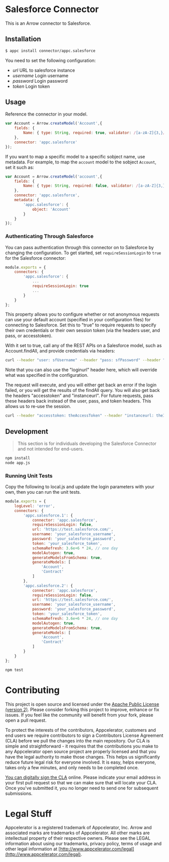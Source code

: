 # Salesforce Connector

This is an Arrow connector to Salesforce.

## Installation

```bash
$ appc install connector/appc.salesforce
```

You need to set the following configuration:

- *url* URL to salesforce instance
- *username* Login username
- *password* Login password
- *token* Login token

## Usage

Reference the connector in your model.

```javascript
var Account = Arrow.createModel('Account',{
	fields: {
		Name: { type: String, required: true, validator: /[a-zA-Z]{3,}/ }
	},
	connector: 'appc.salesforce'
});
```

If you want to map a specific model to a specific sobject name, use metadata.  For example, to map the `account` model to the sobject `Account`, set it such as:

```javascript
var Account = Arrow.createModel('account',{
	fields: {
		Name: { type: String, required: false, validator: /[a-zA-Z]{3,}/ }
	},
	connector: 'appc.salesforce',
	metadata: {
		'appc.salesforce': {
			object: 'Account'
		}
	}
});
```

### Authenticating Through Salesforce

You can pass authentication through this connector on to Salesforce by changing the configuration. To get started,
set `requireSessionLogin` to `true` for the Salesforce connector:

```javascript
module.exports = {
	connectors: {
		'appc.salesforce': {
			...
			requireSessionLogin: true
			...
		}
	}
};
```

This property allows you to configure whether or not anonymous requests can use your default account (specified in your
configuration files) for connecting to Salesforce. Set this to "true" to require requests to specify their own
credentials or their own session token (via the headers user, and pass, or accesstoken).

With it set to true, call any of the REST APIs on a Salesforce model, such as Account.findAll, and provide credentials
via headers:

```bash
curl --header "user: sfUsername" --header "pass: sfPassword" --header "token: sfToken" http://localhost:8080/api/appc.salesforce/account
```

Note that you can also use the "loginurl" header here, which will override what was specified in the configuration.

The request will execute, and you will either get back an error if the login failed, or you will get the results of the 
findAll query. You will also get back the headers "accesstoken" and "instanceurl". For future requests, pass these
headers back instead of the user, pass, and token headers. This allows us to re-use the session.

```bash
curl --header "accesstoken: theAccessToken" --header "instanceurl: theInstanceURL" http://localhost:8080/api/appc.salesforce/account
```

## Development

> This section is for individuals developing the Salesforce Connector and not intended
  for end-users.

```bash
npm install
node app.js
```

### Running Unit Tests

Copy the following to local.js and update the login parameters with your own, then you can run the unit tests.

```javascript
module.exports = {
	logLevel: 'error',
	connectors: {
		'appc.salesforce.1': {
			connector: 'appc.salesforce',
			requireSessionLogin: false,
			url: 'https://test.salesforce.com/',
			username: 'your_salesforce_username',
			password: 'your_salesforce_password',
			token: 'your_salesforce_token',
			schemaRefresh: 3.6e+6 * 24, // one day
			modelAutogen: true,
			generateModelsFromSchema: true,
			generateModels: [
				'Account',
				'Contract'
			]
		},
		'appc.salesforce.2': {
			connector: 'appc.salesforce',
			requireSessionLogin: false,
			url: 'https://test.salesforce.com/',
			username: 'your_salesforce_username',
			password: 'your_salesforce_password',
			token: 'your_salesforce_token',
			schemaRefresh: 3.6e+6 * 24, // one day
			modelAutogen: true,
			generateModelsFromSchema: true,
			generateModels: [
				'Account',
				'Contract'
			]
		}
	}
};
```

```bash
npm test
```


# Contributing

This project is open source and licensed under the [Apache Public License (version 2)](http://www.apache.org/licenses/LICENSE-2.0).  Please consider forking this project to improve, enhance or fix issues. If you feel like the community will benefit from your fork, please open a pull request. 

To protect the interests of the contributors, Appcelerator, customers and end users we require contributors to sign a Contributors License Agreement (CLA) before we pull the changes into the main repository. Our CLA is simple and straightforward - it requires that the contributions you make to any Appcelerator open source project are properly licensed and that you have the legal authority to make those changes. This helps us significantly reduce future legal risk for everyone involved. It is easy, helps everyone, takes only a few minutes, and only needs to be completed once. 

[You can digitally sign the CLA](http://bit.ly/app_cla) online. Please indicate your email address in your first pull request so that we can make sure that will locate your CLA.  Once you've submitted it, you no longer need to send one for subsequent submissions.



# Legal Stuff

Appcelerator is a registered trademark of Appcelerator, Inc. Arrow and associated marks are trademarks of Appcelerator. All other marks are intellectual property of their respective owners. Please see the LEGAL information about using our trademarks, privacy policy, terms of usage and other legal information at [http://www.appcelerator.com/legal](http://www.appcelerator.com/legal).
